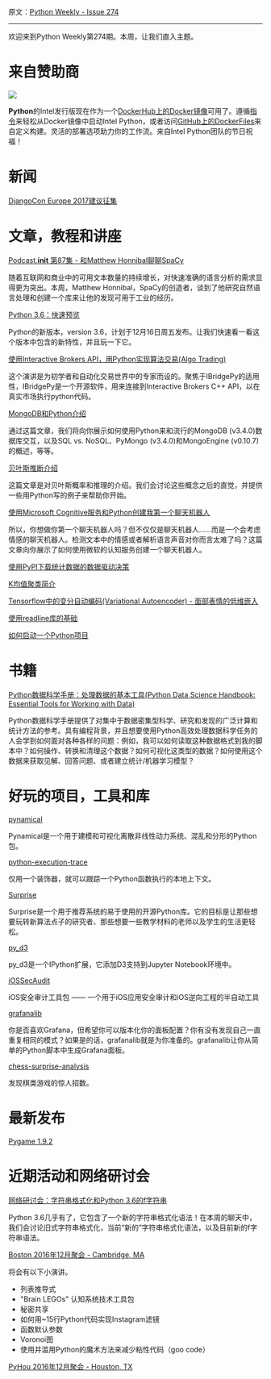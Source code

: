 原文：[Python Weekly - Issue 274](http://eepurl.com/ctyn3T)

---

欢迎来到Python Weekly第274期。本周，让我们直入主题。
  
# 来自赞助商 

[![](https://gallery.mailchimp.com/e2e180baf855ac797ef407fc7/images/b1a844b2-fee2-4dd3-b56c-341147f4c21b.png)](https://software.intel.com/en-us/intel-sdp-home) 

**Python**的Intel发行版现在作为一个[DockerHub上的Docker镜像](https://hub.docker.com/u/intelpython/)可用了。遵循[指令](https://software.intel.com/en-us/articles/docker-images-for-intel-python)来轻松从Docker镜像中启动Intel Python，或者访问[GitHub上的DockerFiles](https://github.com/IntelPython/container-images)来自定义构建。灵活的部署选项助力你的工作流。来自Intel Python团队的节日祝福！
  
  
# 新闻
  
[DjangoCon Europe 2017建议征集](https://2017.djangocon.eu/call-for-proposals/submit/)  
  
  
# 文章，教程和讲座 
  
[Podcast.__init__ 第87集 - 和Matthew Honnibal聊聊SpaCy](https://www.podcastinit.com/episode-87-spacy-with-matthew-honnibal/)  

随着互联网和商业中的可用文本数量的持续增长，对快速准确的语言分析的需求显得更为突出。本周，Matthew Honnibal，SpaCy的创造者，谈到了他研究自然语言处理和创建一个库来让他的发现可用于工业的经历。
  
[Python 3.6：快速预览](https://blog.jetbrains.com/pycharm/2016/12/python-3-6-a-quick-look/)  

Python的新版本，version 3.6，计划于12月16日周五发布。让我们快速看一看这个版本中包含的新特性，并且玩一下它。
  
[使用Interactive Brokers API，用Python实现算法交易(Algo Trading)](https://www.youtube.com/watch?v=hogXB07OJ_I)  

这个演讲是为初学者和自动化交易世界中的专家而设的。聚焦于IBridgePy的适用性，IBridgePy是一个开源软件，用来连接到Interactive Brokers C++ API，以在真实市场执行python代码。
  
[MongoDB和Python介绍](https://realpython.com/blog/python/introduction-to-mongodb-and-python/)  

通过这篇文章，我们将向你展示如何使用Python来和流行的MongoDB (v3.4.0)数据库交互，以及SQL vs. NoSQL、PyMongo (v3.4.0)和MongoEngine (v0.10.7)的概述，等等。
  
[贝叶斯推断介绍](https://www.datascience.com/blog/introduction-to-bayesian-inference-learn-data-science-tutorials)  

这篇文章是对贝叶斯概率和推理的介绍。我们会讨论这些概念之后的直觉，并提供一些用Python写的例子来帮助你开始。

[使用Microsoft Cognitive服务和Python创建我第一个聊天机器人](https://blogs.msdn.microsoft.com/uk_faculty_connection/2016/11/28/creating-my-first-chatbot-using-microsoft-cognitive-services-and-python/)  

所以，你想做你第一个聊天机器人吗？但不仅仅是聊天机器人……而是一个会考虑情感的聊天机器人。检测文本中的情感或者解析语言声音对你而言太难了吗？这篇文章向你展示了如何使用微软的认知服务创建一个聊天机器人。
  
[使用PyPI下载统计数据的数据驱动决策](https://langui.sh/2016/12/09/data-driven-decisions/)  
  
[K均值聚类简介](https://www.datascience.com/blog/introduction-to-k-means-clustering-algorithm-learn-data-science-tutorials)  
  
[Tensorflow中的变分自动编码(Variational Autoencoder) - 面部表情的低维嵌入](http://int8.io/variational-autoencoder-in-tensorflow/)  
  
[使用readline库的基础](http://eli.thegreenplace.net/2016/basics-of-using-the-readline-library/)  
  
[如何启动一个Python项目](http://blog.emacsos.com/bootstrap-a-python-project.html)  
  
  
# 书籍
  
[Python数据科学手册：处理数据的基本工具(Python Data Science Handbook: Essential Tools for Working with Data)](http://amzn.to/2gyYktD)  

Python数据科学手册提供了对集中于数据密集型科学、研究和发现的广泛计算和统计方法的参考。具有编程背景，并且想要使用Python高效处理数据科学任务的人会学到如何面对各种各样的问题：例如，我可以如何读取这种数据格式到我的脚本中？如何操作、转换和清理这个数据？如何可视化这类型的数据？如何使用这个数据来获取见解、回答问题、或者建立统计/机器学习模型？
  
  
# 好玩的项目，工具和库 
  
[pynamical](https://github.com/gboeing/pynamical)  

Pynamical是一个用于建模和可视化离散非线性动力系统、混乱和分形的Python包。
  
[python-execution-trace](https://github.com/mihneadb/python-execution-trace)  

仅用一个装饰器，就可以跟踪一个Python函数执行的本地上下文。
  
[Surprise](http://surpriselib.com/)  

Surprise是一个用于推荐系统的易于使用的开源Python库。它的目标是让那些想要玩转新算法点子的研究者、那些想要一些教学材料的老师以及学生的生活更轻松。
  
[py_d3](https://github.com/ResidentMario/py_d3)  

py_d3是一个IPython扩展，它添加D3支持到Jupyter Notebook环境中。
  
[iOSSecAudit](https://github.com/alibaba/iOSSecAudit)  

iOS安全审计工具包 —— 一个用于iOS应用安全审计和iOS逆向工程的半自动工具
  
[grafanalib](https://github.com/weaveworks/grafanalib)  

你是否喜欢Grafana，但希望你可以版本化你的面板配置？你有没有发现自己一直重复相同的模式？如果是的话，grafanalib就是为你准备的。grafanalib让你从简单的Python脚本中生成Grafana面板。
  
[chess-surprise-analysis](https://github.com/CYHSM/chess-surprise-analysis)  

发现棋类游戏的惊人招数。
  
  
# 最新发布
  
[Pygame 1.9.2](https://pypi.python.org/pypi/Pygame)  
  
  
# 近期活动和网络研讨会 
  
[网络研讨会：字符串格式化和Python 3.6的f字符串](https://www.crowdcast.io/e/string-formatting/register)  

Python 3.6几乎有了，它包含了一个新的字符串格式化语法！在本周的聊天中，我们会讨论旧式字符串格式化，当前“新的”字符串格式化语法，以及目前新的f字符串语法。
  
[Boston 2016年12月聚会 - Cambridge, MA](https://www.meetup.com/bostonpython/events/234430655/)  

将会有以下小演讲。

  * 列表推导式
  * "Brain LEGOs" 认知系统技术工具包
  * 秘密共享
  * 如何用~15行Python代码实现Instagram滤镜
  * 函数默认参数
  * Voronoi图
  * 使用并滥用Python的魔术方法来减少粘性代码（goo code）

  
[PyHou 2016年12月聚会 - Houston, TX](https://www.meetup.com/python-14/events/235039426/)  
  